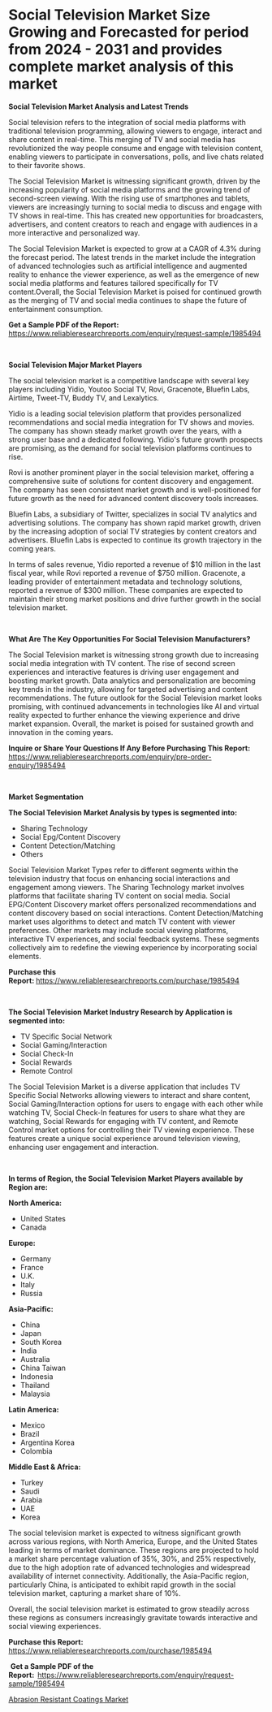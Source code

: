 <p><h1>Social Television Market Size Growing and Forecasted for period from 2024 - 2031 and provides complete market analysis of this market</h1></p><p><strong>Social Television Market Analysis and Latest Trends</strong></p>
<p><p>Social television refers to the integration of social media platforms with traditional television programming, allowing viewers to engage, interact and share content in real-time. This merging of TV and social media has revolutionized the way people consume and engage with television content, enabling viewers to participate in conversations, polls, and live chats related to their favorite shows.</p><p>The Social Television Market is witnessing significant growth, driven by the increasing popularity of social media platforms and the growing trend of second-screen viewing. With the rising use of smartphones and tablets, viewers are increasingly turning to social media to discuss and engage with TV shows in real-time. This has created new opportunities for broadcasters, advertisers, and content creators to reach and engage with audiences in a more interactive and personalized way.</p><p>The Social Television Market is expected to grow at a CAGR of 4.3% during the forecast period. The latest trends in the market include the integration of advanced technologies such as artificial intelligence and augmented reality to enhance the viewer experience, as well as the emergence of new social media platforms and features tailored specifically for TV content.Overall, the Social Television Market is poised for continued growth as the merging of TV and social media continues to shape the future of entertainment consumption.</p></p>
<p><strong>Get a Sample PDF of the Report:&nbsp;</strong> <a href="https://www.reliableresearchreports.com/enquiry/request-sample/1985494">https://www.reliableresearchreports.com/enquiry/request-sample/1985494</a></p>
<p>&nbsp;</p>
<p><strong>Social Television Major Market Players</strong></p>
<p><p>The social television market is a competitive landscape with several key players including Yidio, Youtoo Social TV, Rovi, Gracenote, Bluefin Labs, Airtime, Tweet-TV, Buddy TV, and Lexalytics. </p><p>Yidio is a leading social television platform that provides personalized recommendations and social media integration for TV shows and movies. The company has shown steady market growth over the years, with a strong user base and a dedicated following. Yidio's future growth prospects are promising, as the demand for social television platforms continues to rise.</p><p>Rovi is another prominent player in the social television market, offering a comprehensive suite of solutions for content discovery and engagement. The company has seen consistent market growth and is well-positioned for future growth as the need for advanced content discovery tools increases.</p><p>Bluefin Labs, a subsidiary of Twitter, specializes in social TV analytics and advertising solutions. The company has shown rapid market growth, driven by the increasing adoption of social TV strategies by content creators and advertisers. Bluefin Labs is expected to continue its growth trajectory in the coming years.</p><p>In terms of sales revenue, Yidio reported a revenue of $10 million in the last fiscal year, while Rovi reported a revenue of $750 million. Gracenote, a leading provider of entertainment metadata and technology solutions, reported a revenue of $300 million. These companies are expected to maintain their strong market positions and drive further growth in the social television market.</p></p>
<p>&nbsp;</p>
<p><strong>What Are The Key Opportunities For Social Television Manufacturers?</strong></p>
<p><p>The Social Television market is witnessing strong growth due to increasing social media integration with TV content. The rise of second screen experiences and interactive features is driving user engagement and boosting market growth. Data analytics and personalization are becoming key trends in the industry, allowing for targeted advertising and content recommendations. The future outlook for the Social Television market looks promising, with continued advancements in technologies like AI and virtual reality expected to further enhance the viewing experience and drive market expansion. Overall, the market is poised for sustained growth and innovation in the coming years.</p></p>
<p><strong>Inquire or Share Your Questions If Any Before Purchasing This Report:</strong> <a href="https://www.reliableresearchreports.com/enquiry/pre-order-enquiry/1985494">https://www.reliableresearchreports.com/enquiry/pre-order-enquiry/1985494</a></p>
<p>&nbsp;</p>
<p><strong>Market Segmentation</strong></p>
<p><strong>The Social Television Market Analysis by types is segmented into:</strong></p>
<p><ul><li>Sharing Technology</li><li>Social Epg/Content Discovery</li><li>Content Detection/Matching</li><li>Others</li></ul></p>
<p><p>Social Television Market Types refer to different segments within the television industry that focus on enhancing social interactions and engagement among viewers. The Sharing Technology market involves platforms that facilitate sharing TV content on social media. Social EPG/Content Discovery market offers personalized recommendations and content discovery based on social interactions. Content Detection/Matching market uses algorithms to detect and match TV content with viewer preferences. Other markets may include social viewing platforms, interactive TV experiences, and social feedback systems. These segments collectively aim to redefine the viewing experience by incorporating social elements.</p></p>
<p><strong>Purchase this Report:&nbsp;</strong><a href="https://www.reliableresearchreports.com/purchase/1985494">https://www.reliableresearchreports.com/purchase/1985494</a></p>
<p>&nbsp;</p>
<p><strong>The Social Television Market Industry Research by Application is segmented into:</strong></p>
<p><ul><li>TV Specific Social Network</li><li>Social Gaming/Interaction</li><li>Social Check-In</li><li>Social Rewards</li><li>Remote Control</li></ul></p>
<p><p>The Social Television Market is a diverse application that includes TV Specific Social Networks allowing viewers to interact and share content, Social Gaming/Interaction options for users to engage with each other while watching TV, Social Check-In features for users to share what they are watching, Social Rewards for engaging with TV content, and Remote Control market options for controlling their TV viewing experience. These features create a unique social experience around television viewing, enhancing user engagement and interaction.</p></p>
<p>&nbsp;</p>
<p><strong>In terms of Region, the Social Television Market Players available by Region are:</strong></p>
<p>
    <p> <strong> North America: </strong>
        <ul>
            <li>United States</li>
            <li>Canada</li>
        </ul>
        </p> 
    <p> <strong> Europe: </strong>
        <ul>
            <li>Germany</li>
            <li>France</li>
            <li>U.K.</li>
            <li>Italy</li>
            <li>Russia</li>
        </ul>
        </p> 
    <p> <strong> Asia-Pacific: </strong>
        <ul>
            <li>China</li>
            <li>Japan</li>
            <li>South Korea</li>
            <li>India</li>
            <li>Australia</li>
            <li>China Taiwan</li>
            <li>Indonesia</li>
            <li>Thailand</li>
            <li>Malaysia</li>
        </ul>
        </p> 
    <p> <strong> Latin America: </strong>
        <ul>
            <li>Mexico</li>
            <li>Brazil</li>
            <li>Argentina Korea</li>
            <li>Colombia</li>
        </ul>
        </p> 
    <p> <strong> Middle East & Africa: </strong>
        <ul>
            <li>Turkey</li>
            <li>Saudi</li>
            <li>Arabia</li>
            <li>UAE</li>
            <li>Korea</li>
        </ul>
    </p>
    </p>
<p><p>The social television market is expected to witness significant growth across various regions, with North America, Europe, and the United States leading in terms of market dominance. These regions are projected to hold a market share percentage valuation of 35%, 30%, and 25% respectively, due to the high adoption rate of advanced technologies and widespread availability of internet connectivity. Additionally, the Asia-Pacific region, particularly China, is anticipated to exhibit rapid growth in the social television market, capturing a market share of 10%.</p><p>Overall, the social television market is estimated to grow steadily across these regions as consumers increasingly gravitate towards interactive and social viewing experiences.</p></p>
<p><strong>Purchase this Report: </strong><a href="https://www.reliableresearchreports.com/purchase/1985494">https://www.reliableresearchreports.com/purchase/1985494</a></p>
<p>&nbsp;<strong>Get a Sample PDF of the Report:&nbsp;&nbsp;</strong><a href="https://www.reliableresearchreports.com/enquiry/request-sample/1985494">https://www.reliableresearchreports.com/enquiry/request-sample/1985494</a></p>
<p><strong></strong></p>
<p><p><a href="https://bubble-tree-ea4.notion.site/Abrasion-Resistant-Coatings-Market-Analysis-and-Market-Size-Global-Industry-Overview-Market-Segmen-debb22b330b74af2ab33bf5d8abde06c">Abrasion Resistant Coatings Market</a></p></p>